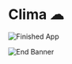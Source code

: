 # Clima ☁

![Finished App](https://github.com/londonappbrewery/Images/blob/master/clima-demo.gif)


![End Banner](https://github.com/londonappbrewery/Images/blob/master/readme-end-banner.png)
